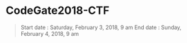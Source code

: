 CodeGate2018-CTF
=================

>Start date : Saturday, February 3, 2018, 9 am
>End date : Sunday, February 4, 2018, 9 am

